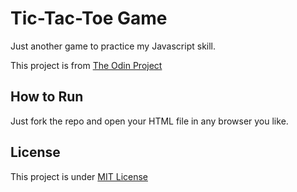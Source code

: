 # Tic-Tac-Toe Game

Just another game to practice my Javascript skill.

This project is from [The Odin Project](https://theodinproject.com)

## How to Run
Just fork the repo and open your HTML file in any browser you like.

## License
This project is under [MIT License](https://github.com/carlosmperezm/tic-tac-toe/blob/main/LICENSE)
